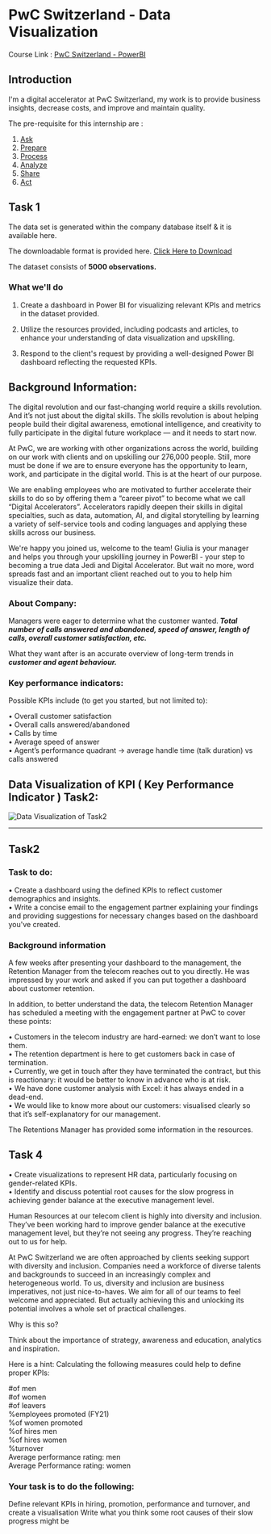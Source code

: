 # PwC Switzerland - Data Visualization

Course Link : [PwC Switzerland - PowerBI](https://www.theforage.com/simulations/pwc-ch/power-bi-cqxg?s=09)

## Introduction 
I'm a digital accelerator at PwC Switzerland, my work is to provide business insights, decrease costs, and improve and maintain quality.  

The pre-requisite for this internship are : 

1. [Ask](https://github.com/sreedatta-v/pwc_forage_data_visualization/blob/main/README.md)
2. [Prepare](https://github.com/sreedatta-v/pwc_forage_data_visualization/blob/main/README.md)
3. [Process](https://github.com/sreedatta-v/pwc_forage_data_visualization/blob/main/README.md)
4. [Analyze](https://github.com/sreedatta-v/pwc_forage_data_visualization/blob/main/README.md)
5. [Share](https://github.com/sreedatta-v/pwc_forage_data_visualization/blob/main/README.md)
6. [Act](https://github.com/sreedatta-v/pwc_forage_data_visualization/blob/main/README.md)

## Task 1

The data set is generated within the company database itself & it is available here. 

The downloadable format is provided here. [ Click Here to Download ](https://cdn.theforage.com/vinternships/companyassets/4sLyCPgmsy8DA6Dh3/01%20Call-Center-Dataset.xlsx)

The dataset consists of <b>5000 observations.</b>

### What we'll do  

1. Create a dashboard in Power BI for visualizing relevant KPIs and metrics in the dataset provided.   

2. Utilize the resources provided, including podcasts and articles, to enhance your understanding of data visualization and upskilling. 

3. Respond to the client's request by providing a well-designed Power BI dashboard reflecting the requested KPIs.  

## Background Information: 
The digital revolution and our fast-changing world require a skills revolution. And it’s not just about the digital skills. The skills revolution is about helping people build their digital awareness, emotional intelligence, and creativity to fully participate in the digital future workplace — and it needs to start now.

At PwC, we are working with other organizations across the world, building on our work with clients and on upskilling our 276,000 people. Still, more must be done if we are to ensure everyone has the opportunity to learn, work, and participate in the digital world. This is at the heart of our purpose.

We are enabling employees who are motivated to further accelerate their skills to do so by offering them a “career pivot” to become what we call “Digital Accelerators”. Accelerators rapidly deepen their skills in digital specialties, such as data, automation, AI, and digital storytelling by learning a variety of self-service tools and coding languages and applying these skills across our business.

We're happy you joined us, welcome to the team! Giulia is your manager and helps you through your upskilling journey in PowerBI - your step to becoming a true data Jedi and Digital Accelerator. But wait no more, word spreads fast and an important client reached out to you to help him visualize their data. 

### About Company:

Managers were eager to determine what the customer wanted.<i><b> Total number of calls answered and abandoned, speed of answer, length of calls, overall customer satisfaction, etc.  </b></i>

What they want after is an accurate overview of long-term trends in <b><i>customer and agent behaviour.</b></i>

### Key performance indicators:
Possible KPIs include (to get you started, but not limited to):

• Overall customer satisfaction  
• Overall calls answered/abandoned  
• Calls by time  
• Average speed of answer  
• Agent’s performance quadrant -> average handle time (talk duration) vs calls answered  

## Data Visualization of KPI ( Key Performance Indicator ) Task2: 

![Data Visualization of Task2](https://github.com/sreedatta-v/pwc_forage_data_visualization/blob/main/KPI%20Dashbaord_Task2.png)

<hr> 

## Task2 

### Task to do:  

• Create a dashboard using the defined KPIs to reflect customer demographics and insights.  
• Write a concise email to the engagement partner explaining your findings and providing suggestions for necessary changes based on the dashboard you've created.

### Background information 
A few weeks after presenting your dashboard to the management, the Retention Manager from the telecom reaches out to you directly. He was impressed by your work and asked if you can put together a dashboard about customer retention.

In addition, to better understand the data, the telecom Retention Manager has scheduled a meeting with the engagement partner at PwC to cover these points:  

• Customers in the telecom industry are hard-earned: we don’t want to lose them.  
• The retention department is here to get customers back in case of termination.  
• Currently, we get in touch after they have terminated the contract, but this is reactionary: it would be better to know in advance who is at risk.   
• We  have done customer analysis with Excel: it has always ended in a dead-end.   
• We would like to know more about our customers: visualised clearly so that it’s self-explanatory for our management.   

The Retentions Manager has provided some information in the resources.   

## Task 4

• Create visualizations to represent HR data, particularly focusing on gender-related KPIs.  
• Identify and discuss potential root causes for the slow progress in achieving gender balance at the executive management level.  

Human Resources at our telecom client is highly into diversity and inclusion. They’ve been working hard to improve gender balance at the executive management level, but they’re not seeing any progress. They’re reaching out to us for help.

At PwC Switzerland we are often approached by clients seeking support with diversity and inclusion. Companies need a workforce of diverse talents and backgrounds to succeed in an increasingly complex and heterogeneous world. To us, diversity and inclusion are business imperatives, not just nice-to-haves. We aim for all of our teams to feel welcome and appreciated. But actually achieving this and unlocking its potential involves a whole set of practical challenges.

Why is this so?

Think about the importance of strategy, awareness and education, analytics and inspiration. 

Here is a hint: Calculating the following measures could help to define proper KPIs:

#of men  
#of women  
#of leavers  
%employees promoted (FY21)  
%of women promoted  
%of hires men  
%of hires women  
%turnover  
Average performance rating: men  
Average Performance rating: women 

### Your task is to do the following:

Define relevant KPIs in hiring, promotion, performance and turnover, and create a visualisation
Write what you think some root causes of their slow progress might be
